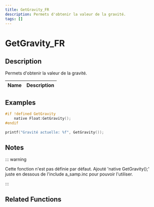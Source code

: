 ```yaml
---
title: GetGravity_FR
description: Permets d'obtenir la valeur de la gravité.
tags: []
---
```


# GetGravity_FR

## Description

Permets d'obtenir la valeur de la gravité.

| Name | Description |
| ---- | ----------- |


## Examples

```c
#if !defined GetGravity
    native Float:GetGravity();
#endif
 
printf("Gravité actuelle: %f", GetGravity());
```

## Notes

::: warning

Cette fonction n'est pas définie par défaut. Ajouté 'native GetGravity();' juste en dessous de l'include a_samp.inc pour pouvoir l'utiliser.

:::

## Related Functions
